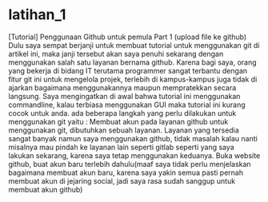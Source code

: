 # latihan_1
[Tutorial] Penggunaan Github untuk pemula Part 1 (upload file ke github)
Dulu saya sempat berjanji untuk membuat tutorial untuk menggunakan git di artikel ini, maka janji tersebut akan saya penuhi sekarang dengan menggunakan salah satu layanan bernama github. Karena bagi saya, orang yang bekerja di bidang IT terutama programmer sangat terbantu dengan fitur git ini untuk mengelola projek, terlebih di kampus-kampus juga tidak di ajarkan bagaimana menggunakannya maupun mempratekkan secara langsung. Saya mengingatkan di awal bahwa tutorial ini menggunakan commandline, kalau terbiasa menggunakan GUI maka tutorial ini kurang cocok untuk anda.
ada beberapa langkah yang perlu dilakukan untuk menggunakan git yaitu :
Membuat akun pada layanan github
untuk menggunakan git, dibutuhkan sebuah layanan. Layanan yang tersedia sangat banyak namun saya menggunakan github, tidak masalah kalau nanti misalnya mau pindah ke layanan lain seperti gitlab seperti yang saya lakukan sekarang, karena saya tetap menggunakan keduanya.
Buka website github, buat akun baru terlebih dahulu(maaf saya tidak perlu menjelaskan bagaimana membuat akun baru, karena saya yakin semua pasti pernah membuat akun di jejaring social, jadi saya rasa sudah sanggup untuk membuat akun github)
